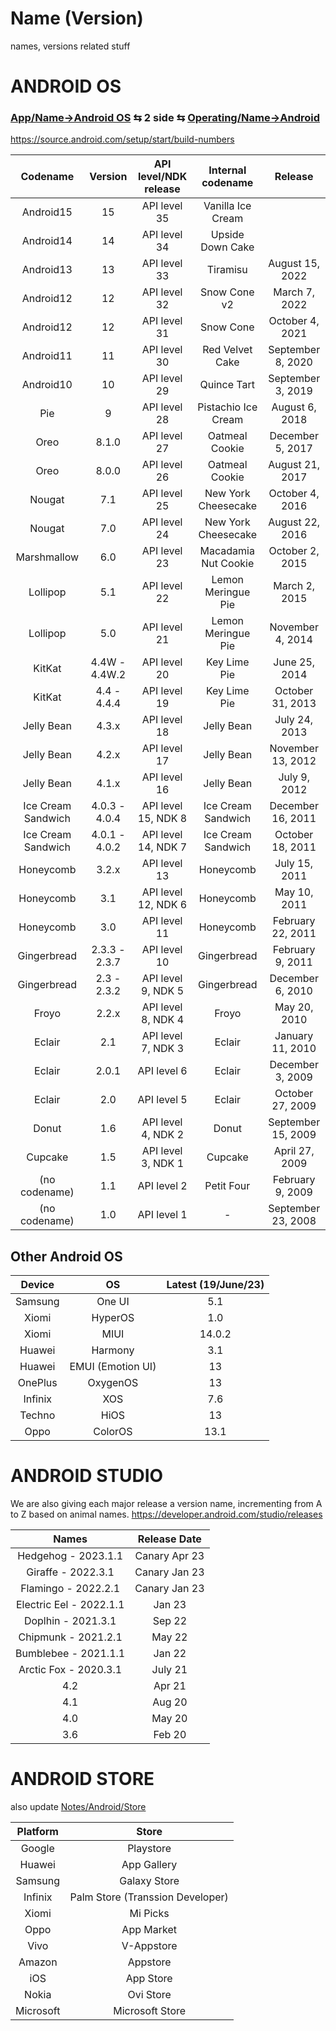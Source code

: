 # Name (Version)
names, versions related stuff

# ANDROID OS

### [App/Name→Android OS](/App/Name) ⇆ 2 side ⇆ [Operating/Name→Android](/Operating/Name)

https://source.android.com/setup/start/build-numbers

|Codename|	Version	|API level/NDK release|Internal codename|Release
|:-:|:-:|:-:|:-:|:-:
|Android15 |	15|	API level 35|Vanilla Ice Cream
|Android14 |	14|	API level 34|Upside Down Cake
|Android13 |	13|	API level 33|Tiramisu|August 15, 2022
|Android12 |	12|	API level 32|Snow Cone v2|March 7, 2022
|Android12 |	12|	API level 31|Snow Cone|October 4, 2021
|Android11 |	11|	API level 30|Red Velvet Cake|September 8, 2020
|Android10 |	10|	API level 29|Quince Tart|September 3, 2019
|Pie|	9|	API level 28|Pistachio Ice Cream|August 6, 2018
|Oreo|	8.1.0|	API level 27|Oatmeal Cookie|December 5, 2017
|Oreo|	8.0.0|	API level 26|Oatmeal Cookie|August 21, 2017
|Nougat|	7.1|	API level 25|New York Cheesecake|October 4, 2016
|Nougat|	7.0|	API level 24|New York Cheesecake|August 22, 2016
|Marshmallow|	6.0|	API level 23|	Macadamia Nut Cookie|October 2, 2015
|Lollipop|	5.1|	API level 22|Lemon Meringue Pie|March 2, 2015
|Lollipop|	5.0|	API level 21|Lemon Meringue Pie|November 4, 2014
|KitKat|	4.4W - 4.4W.2|	API level 20|Key Lime Pie|June 25, 2014
|KitKat|	4.4 - 4.4.4|	API level 19|Key Lime Pie|October 31, 2013
|Jelly Bean|	4.3.x|	API level 18|Jelly Bean|July 24, 2013
|Jelly Bean|	4.2.x|	API level 17|Jelly Bean|November 13, 2012
|Jelly Bean|	4.1.x|	API level 16|Jelly Bean|July 9, 2012
|Ice Cream Sandwich|	4.0.3 - 4.0.4|	API level 15, NDK 8|Ice Cream Sandwich|December 16, 2011
|Ice Cream Sandwich|	4.0.1 - 4.0.2|	API level 14, NDK 7|Ice Cream Sandwich|October 18, 2011
|Honeycomb|	3.2.x|	API level 13|Honeycomb|July 15, 2011
|Honeycomb|	3.1|	API level 12, NDK 6|Honeycomb|May 10, 2011
|Honeycomb|	3.0|	API level 11|Honeycomb|February 22, 2011
|Gingerbread|	2.3.3 - 2.3.7|	API level 10|Gingerbread|February 9, 2011
|Gingerbread|	2.3 - 2.3.2|	API level 9, NDK 5|Gingerbread|December 6, 2010
|Froyo|	2.2.x|	API level 8, NDK 4|Froyo|May 20, 2010
|Eclair|	2.1|	API level 7, NDK 3|Eclair|January 11, 2010
|Eclair|	2.0.1|	API level 6|Eclair|December 3, 2009
|Eclair|	2.0|	API level 5|Eclair|October 27, 2009
|Donut|	1.6|	API level 4, NDK 2|Donut|	September 15, 2009
|Cupcake|	1.5|	API level 3, NDK 1|Cupcake|April 27, 2009
|(no codename)|	1.1|	API level 2|Petit Four|February 9, 2009
|(no codename)|	1.0|	API level 1|-|September 23, 2008

## Other Android OS

| Device  | OS | Latest (19/June/23)|
| :---:  | :---:  | :---:  |
|Samsung | One UI|5.1|
|Xiomi | HyperOS| 1.0|
|Xiomi | MIUI| 14.0.2|
|Huawei | Harmony| 3.1|
|Huawei | EMUI (Emotion UI)|13|
|OnePlus | OxygenOS|13
|Infinix | XOS|7.6|
|Techno | HiOS|13|
|Oppo | ColorOS| 13.1|

# ANDROID STUDIO

We are also giving each major release a version name, incrementing from A to Z based on animal names.
https://developer.android.com/studio/releases

| Names  | Release Date |
| :---:  | :---:  |
| Hedgehog - 2023.1.1  | Canary Apr 23  |
| Giraffe - 2022.3.1  | Canary Jan 23  |
| Flamingo - 2022.2.1  | Canary Jan 23  |
| Electric Eel - 2022.1.1  | Jan 23  |
| Doplhin - 2021.3.1  | Sep 22  |
| Chipmunk - 2021.2.1  | May 22  |
| Bumblebee - 2021.1.1  | Jan 22  |
| Arctic Fox - 2020.3.1  | July 21  |
| 4.2  | Apr 21  |
| 4.1  | Aug 20  |
| 4.0  | May 20  |
| 3.6  | Feb 20  |


# ANDROID STORE

also update [Notes/Android/Store](https://github.com/shanraisshan/Notes/tree/main/Android/Store)

| Platform  | Store |
| :---:  | :---:  |
| Google | Playstore |
| Huawei | App Gallery |
| Samsung | Galaxy Store |
| Infinix | Palm Store (Transsion Developer) |
| Xiomi | Mi Picks |
| Oppo | App Market |
| Vivo | V-Appstore |
| Amazon | Appstore |
| iOS | App Store |
| Nokia | Ovi Store |
| Microsoft | Microsoft Store |




